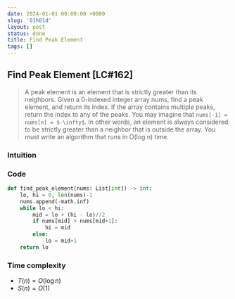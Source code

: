 ```yaml
---
date: 2024-01-01 00:00:00 +0000
slug: '01h01d'
layout: post
status: done
title: Find Peak Element
tags: []
---
```


## Find Peak Element [LC#162]
> A peak element is an element that is strictly greater than its neighbors. Given a 0-indexed integer array nums, find a peak element, and return its index. If the array contains multiple peaks, return the index to any of the peaks. You may imagine that `nums[-1] = nums[n] = $-\infty$`. In other words, an element is always considered to be strictly greater than a neighbor that is outside the array. You must write an algorithm that runs in O(log n) time.

### Intuition

### Code
```python
def find_peak_element(nums: List[int]) -> int:
    lo, hi = 0, len(nums)-1
    nums.append(-math.inf)
    while lo < hi:
        mid = lo + (hi - lo)//2
        if nums[mid] > nums[mid+1]:
            hi = mid
        else:
            lo = mid+1
    return lo
```

### Time complexity
- $T(n) = O(\log n)$ 
- $S(n) = O(1)$
